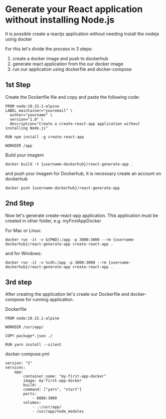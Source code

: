 # Generate your React application without installing Node.js

It is possible create a reactjs application without needing install the nodejs using docker

For this let's divide the process in 3 steps:

1. create a docker image and push to dockerhub
2. generate react application from the our docker image
3. run our application using dockerfile and docker-compose

## 1st Step

Create the Dockerfile file and copy and paste the following code:

```
FROM node:10.15.1-alpine
LABEL maintainer="youremail" \
  author="yourname" \
  version="1.0" \
  description="Create a create-react-app application without installing Node.js"

RUN npm install -g create-react-app

WORKDIR /app
```

Build your imagem

```
docker build -t {username-dockerhub}/react-generate-app .
```

and push your imagem for Dockerhub, it is necessary create an account on dockerhub

```
docker push {username-dockerhub}/react-generate-app
```

## 2nd Step

Now let's generate create-react-app application. This application must be created in other folder, e.g. myFirstAppDocker

For Mac or Linux:

```
docker run -it -v ${PWD}:/app -p 3000:3000 --rm {username-dockerhub}/react-generate-app create-react-app .
```

and for Windows:

```
docker run -it -v %cd%:/app -p 3000:3000 --rm {username-dockerhub}/react-generate-app create-react-app .
```

## 3rd step

After creating the application let's create our Dockerfile and docker-compose for running application.

Dockerfile

```
FROM node:10.15.1-alpine

WORKDIR /usr/app/

COPY package*.json ./

RUN yarn install --silent
```

docker-compose.yml

```
version: "2"
services:
    app:
        container_name: "my-first-app-docker"
        image: my-first-app-docker
        build: .
        command: ["yarn", "start"]
        ports:
            - 8080:3000
        volumes:
            - .:/usr/app/
            - /usr/app/node_modules
```
